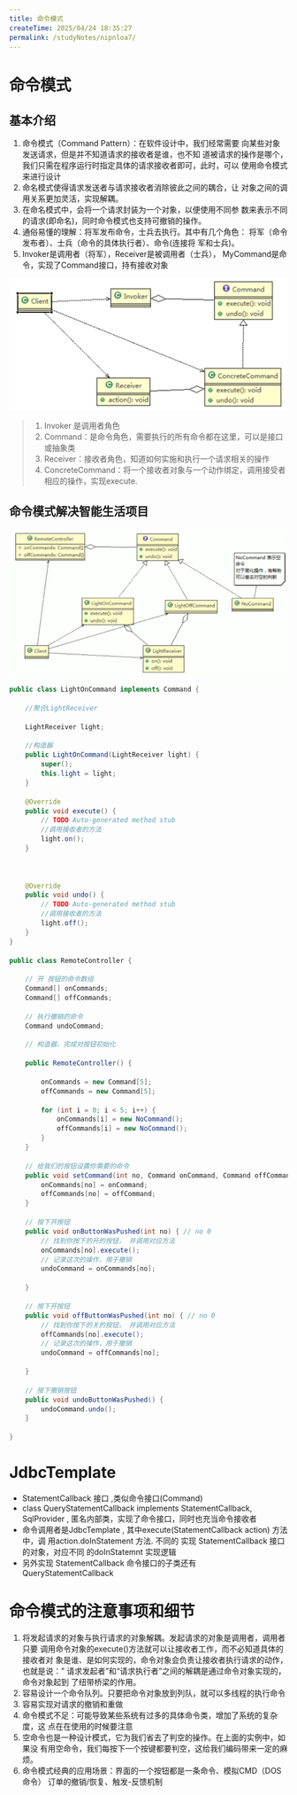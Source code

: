 ```yaml
---
title: 命令模式
createTime: 2025/04/24 18:35:27
permalink: /studyNotes/nipnloa7/
---
```

# 命令模式

## 基本介绍

1) 命令模式（Command Pattern）：在软件设计中，我们经常需要 向某些对象发送请求，但是并不知道请求的接收者是谁，也不知 道被请求的操作是哪个， 我们只需在程序运行时指定具体的请求接收者即可，此时，可以 使用命令模式来进行设计 
2) 命名模式使得请求发送者与请求接收者消除彼此之间的耦合，让 对象之间的调用关系更加灵活，实现解耦。 
3) 在命名模式中，会将一个请求封装为一个对象，以便使用不同参 数来表示不同的请求(即命名)，同时命令模式也支持可撤销的操作。 
4) 通俗易懂的理解：将军发布命令，士兵去执行。其中有几个角色： 将军（命令发布者）、士兵（命令的具体执行者）、命令(连接将 军和士兵)。
5)  Invoker是调用者（将军），Receiver是被调用者（士兵）， MyCommand是命令，实现了Command接口，持有接收对象

![image-20250318152853515](./assets/image-20250318152853515.png)

> 1. Invoker 是调用者角色
> 2. Command：是命令角色，需要执行的所有命令都在这里，可以是接口或抽象类
> 3. Receiver：接收者角色，知道如何实施和执行一个请求相关的操作
> 4. ConcreteCommand：将一个接收者对象与一个动作绑定，调用接受者相应的操作，实现execute.

## 命令模式解决智能生活项目

![image-20250318153917327](./assets/image-20250318153917327.png)

```java
public class LightOnCommand implements Command {

	//聚合LightReceiver
	
	LightReceiver light;
	
	//构造器
	public LightOnCommand(LightReceiver light) {
		super();
		this.light = light;
	}
	
	@Override
	public void execute() {
		// TODO Auto-generated method stub
		//调用接收者的方法
		light.on();
	}

	

	@Override
	public void undo() {
		// TODO Auto-generated method stub
		//调用接收者的方法
		light.off();
	}
}

public class RemoteController {

	// 开 按钮的命令数组
	Command[] onCommands;
	Command[] offCommands;

	// 执行撤销的命令
	Command undoCommand;

	// 构造器，完成对按钮初始化

	public RemoteController() {

		onCommands = new Command[5];
		offCommands = new Command[5];

		for (int i = 0; i < 5; i++) {
			onCommands[i] = new NoCommand();
			offCommands[i] = new NoCommand();
		}
	}

	// 给我们的按钮设置你需要的命令
	public void setCommand(int no, Command onCommand, Command offCommand) {
		onCommands[no] = onCommand;
		offCommands[no] = offCommand;
	}

	// 按下开按钮
	public void onButtonWasPushed(int no) { // no 0
		// 找到你按下的开的按钮， 并调用对应方法
		onCommands[no].execute();
		// 记录这次的操作，用于撤销
		undoCommand = onCommands[no];

	}

	// 按下开按钮
	public void offButtonWasPushed(int no) { // no 0
		// 找到你按下的关的按钮， 并调用对应方法
		offCommands[no].execute();
		// 记录这次的操作，用于撤销
		undoCommand = offCommands[no];

	}
	
	// 按下撤销按钮
	public void undoButtonWasPushed() {
		undoCommand.undo();
	}

}
```

# JdbcTemplate

- StatementCallback 接口 ,类似命令接口(Command)
- class QueryStatementCallback implements StatementCallback, SqlProvider , 匿名内部类，实现了命令接口，同时也充当命令接收者
- 命令调用者是JdbcTemplate , 其中execute(StatementCallback action) 方法中，调 用action.doInStatement 方法.  不同的 实现 StatementCallback 接口的对象，对应不同 的doInStatemnt 实现逻辑
- 另外实现 StatementCallback 命令接口的子类还有 QueryStatementCallback

# 命令模式的注意事项和细节 

1. 将发起请求的对象与执行请求的对象解耦。发起请求的对象是调用者，调用者只要 调用命令对象的execute()方法就可以让接收者工作，而不必知道具体的接收者对 象是谁、是如何实现的，命令对象会负责让接收者执行请求的动作，也就是说：” 请求发起者”和“请求执行者”之间的解耦是通过命令对象实现的，命令对象起到 了纽带桥梁的作用。 
2. 容易设计一个命令队列。只要把命令对象放到列队，就可以多线程的执行命令 
3. 容易实现对请求的撤销和重做 
4. 命令模式不足：可能导致某些系统有过多的具体命令类，增加了系统的复杂度，这 点在在使用的时候要注意 
5. 空命令也是一种设计模式，它为我们省去了判空的操作。在上面的实例中，如果没 有用空命令，我们每按下一个按键都要判空，这给我们编码带来一定的麻烦。 
6.  命令模式经典的应用场景：界面的一个按钮都是一条命令、模拟CMD（DOS命令） 订单的撤销/恢复、触发-反馈机制